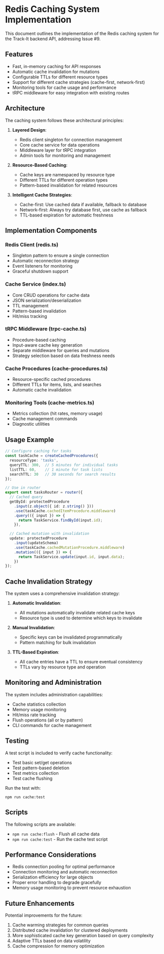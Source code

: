 # Redis Caching System Implementation

This document outlines the implementation of the Redis caching system for the Track-It backend API, addressing Issue #9.

## Features

- Fast, in-memory caching for API responses
- Automatic cache invalidation for mutations
- Configurable TTLs for different resource types
- Support for different cache strategies (cache-first, network-first)
- Monitoring tools for cache usage and performance
- tRPC middleware for easy integration with existing routes

## Architecture

The caching system follows these architectural principles:

1. **Layered Design**:
   - Redis client singleton for connection management
   - Core cache service for data operations
   - Middleware layer for tRPC integration
   - Admin tools for monitoring and management

2. **Resource-Based Caching**:
   - Cache keys are namespaced by resource type
   - Different TTLs for different operation types
   - Pattern-based invalidation for related resources

3. **Intelligent Cache Strategies**:
   - Cache-first: Use cached data if available, fallback to database
   - Network-first: Always try database first, use cache as fallback
   - TTL-based expiration for automatic freshness

## Implementation Components

### Redis Client (redis.ts)

- Singleton pattern to ensure a single connection
- Automatic reconnection strategy
- Event listeners for monitoring
- Graceful shutdown support

### Cache Service (index.ts)

- Core CRUD operations for cache data
- JSON serialization/deserialization
- TTL management
- Pattern-based invalidation
- Hit/miss tracking

### tRPC Middleware (trpc-cache.ts)

- Procedure-based caching
- Input-aware cache key generation
- Separate middleware for queries and mutations
- Strategy selection based on data freshness needs

### Cache Procedures (cache-procedures.ts)

- Resource-specific cached procedures
- Different TTLs for items, lists, and searches
- Automatic cache invalidation

### Monitoring Tools (cache-metrics.ts)

- Metrics collection (hit rates, memory usage)
- Cache management commands
- Diagnostic utilities

## Usage Example

```typescript
// Configure caching for tasks
const taskCache = createCachedProcedures({
  resourceType: 'tasks',
  queryTTL: 300,  // 5 minutes for individual tasks
  listTTL: 60,    // 1 minute for task lists
  searchTTL: 30   // 30 seconds for search results
});

// Use in router
export const tasksRouter = router({
  // Cached query
  getById: protectedProcedure
    .input(z.object({ id: z.string() }))
    .use(taskCache.cachedItemProcedure.middleware)
    .query(({ input }) => {
      return TaskService.findById(input.id);
    }),

  // Cached mutation with invalidation
  update: protectedProcedure
    .input(updateSchema)
    .use(taskCache.cachedMutationProcedure.middleware)
    .mutation(({ input }) => {
      return TaskService.update(input.id, input.data);
    })
});
```

## Cache Invalidation Strategy

The system uses a comprehensive invalidation strategy:

1. **Automatic Invalidation**:
   - All mutations automatically invalidate related cache keys
   - Resource type is used to determine which keys to invalidate

2. **Manual Invalidation**:
   - Specific keys can be invalidated programmatically
   - Pattern matching for bulk invalidation

3. **TTL-Based Expiration**:
   - All cache entries have a TTL to ensure eventual consistency
   - TTLs vary by resource type and operation

## Monitoring and Administration

The system includes administration capabilities:

- Cache statistics collection
- Memory usage monitoring
- Hit/miss rate tracking
- Flush operations (all or by pattern)
- CLI commands for cache management

## Testing

A test script is included to verify cache functionality:
- Test basic set/get operations
- Test pattern-based deletion
- Test metrics collection
- Test cache flushing

Run the test with:
```
npm run cache:test
```

## Scripts

The following scripts are available:

- `npm run cache:flush` - Flush all cache data
- `npm run cache:test` - Run the cache test script

## Performance Considerations

- Redis connection pooling for optimal performance
- Connection monitoring and automatic reconnection
- Serialization efficiency for large objects
- Proper error handling to degrade gracefully
- Memory usage monitoring to prevent resource exhaustion

## Future Enhancements

Potential improvements for the future:

1. Cache warming strategies for common queries
2. Distributed cache invalidation for clustered deployments
3. More sophisticated cache key generation based on query complexity
4. Adaptive TTLs based on data volatility
5. Cache compression for memory optimization